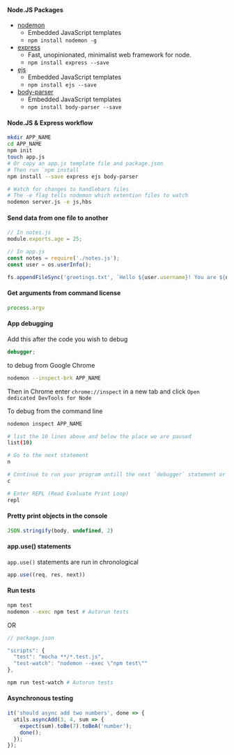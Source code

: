 #### Node.JS Packages

- [nodemon](https://www.npmjs.com/package/nodemon)
  - Embedded JavaScript templates
  - `npm install nodemon -g`
- [express](https://www.npmjs.com/package/express)
  - Fast, unopinionated, minimalist web framework for node.
  - `npm install express --save`
- [ejs](https://www.npmjs.com/package/ejs)
  - Embedded JavaScript templates
  - `npm install ejs --save`
- [body-parser](https://www.npmjs.com/package/body-parser)
  - Embedded JavaScript templates
  - `npm install body-parser --save`


#### Node.JS & Express workflow

```bash
mkdir APP_NAME
cd APP_NAME
npm init
touch app.js
# Or copy an app.js template file and package.json
# Then run `npm install`
npm install --save express ejs body-parser

# Watch for changes to handlebars files
# The -e flag tells nodemon which extention files to watch
nodemon server.js -e js,hbs
```

#### Send data from one file to another

```javascript
// In notes.js
module.exports.age = 25;

// In app.js
const notes = require('./notes.js');
const user = os.userInfo();

fs.appendFileSync('greetings.txt', `Hello ${user.username}! You are ${notes.age} `);
```

#### Get arguments from command license

```javascript
process.argv
```

#### App debugging

Add this after the code you wish to debug

```javascript
debugger;
```

to debug from Google Chrome

```bash
nodemon --inspect-brk APP_NAME
```

Then in Chrome enter `chrome://inspect` in a new tab and click `Open dedicated DevTools for Node`

To debug from the command line

```bash
nodemon inspect APP_NAME

# list the 10 lines above and below the place we are paused
list(10)

# Go to the next statement
n

# Continue to run your program untill the next `debugger` statement or the program finishes
c

# Enter REPL (Read Evaluate Print Loop)
repl

```

#### Pretty print objects in the console

```javascript
JSON.stringify(body, undefined, 2)
```

#### app.use() statements

`app.use()` statements are run in chronological

```javascript
app.use((req, res, next))
```

#### Run tests

```bash
npm test
nodemon --exec npm test # Autorun tests
```

OR

```javascript
// package.json

"scripts": {
  "test": "mocha **/*.test.js",
  "test-watch": "nodemon --exec \"npm test\""
},
```

```bash
npm run test-watch # Autorun tests
```

#### Asynchronous testing

```javascript
it('should async add two numbers', done => {
  utils.asyncAdd(3, 4, sum => {
    expect(sum).toBe(7).toBeA('number');
    done();
  });
});
```
